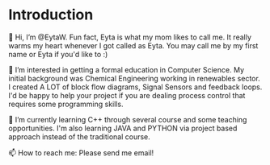 # Introduction
👋 Hi, I’m @EytaW. Fun fact, Eyta is what my mom likes to call me. It really warms my heart whenever I got called as Eyta. You may call me by my first name or Eyta if you'd like to :)

👀 I’m interested in getting a formal education in Computer Science. My initial background was Chemical Engineering working in renewables sector. I created A LOT of block flow diagrams, Signal Sensors and feedback loops. I'd be happy to help your project if you are dealing process control that requires some programming skills.

🌱 I’m currently learning C++ through several course and some teaching opportunities. I'm also learning JAVA and PYTHON via project based approach instead of the traditional course.

📫 How to reach me: Please send me email!

<!---
EytaW/EytaW is a ✨ special ✨ repository because its `README.md` (this file) appears on your GitHub profile.
You can click the Preview link to take a look at your changes.
--->
